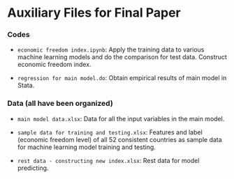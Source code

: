 Auxiliary Files for Final Paper
==
### Codes

- `economic freedom index.ipynb`: Apply the training data to various machine learning models and do the comparison for test data. Construct economic freedom index. 

- `regression for main model.do`: Obtain empirical results of main model in Stata.

### Data (all have been organized)

- `main model data.xlsx`: Data for all the input variables in the main model.

- `sample data for training and testing.xlsx`: Features and label (economic freedom level) of all 52 consistent countries as sample data for machine learning model training and testing.

- `rest data - constructing new index.xlsx`: Rest data for model predicting.

